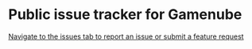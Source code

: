 # Public issue tracker for Gamenube

[Navigate to the issues tab to report an issue or submit a feature request](https://github.com/Gamenube/Gamenube.Issues/issues)